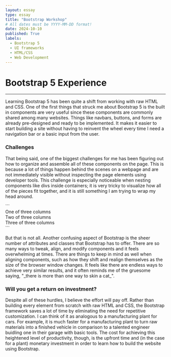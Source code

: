 ```yaml
---
layout: essay
type: essay
title: "Bootstrap Workshop"
# All dates must be YYYY-MM-DD format!
date: 2024-10-10
published: True
labels:
  - Bootstrap 5
  - UI frameworks
  - HTML/CSS
  - Web Development
---
```

# Bootstrap 5 Experience

<hr>

<p>
	Learning Bootstrap 5 has been quite a shift from working with raw HTML and CSS. One of the first things that struck me about Bootstrap 5 is the built in components are very useful since these components are commonly shared among many websites. Things like navbars, buttons, and forms are already pre-designed and ready to be implemented. It makes it easier to start building a site without having to reinvent the wheel every time I need a navigation bar or a basic input from the user.
</p>

### Challenges
<p>
	That being said, one of the biggest challenges for me has been figuring out how to organize and assemble all of these components on the page. This is because a lot of things happen behind the scenes on a webpage and are not immediately visible without inspecting the page elements using developer tools. This challenge is especially noticeable when nesting components like divs inside containers; it is very tricky to visualize how all of the pieces fit together, and it is still something I am trying to wrap my head around. 
</p>
```
<div class="container">
  <div class="row">
    <div class="col-3">
      One of three columns
    </div>
    <div class="col-3">
      Two of three columns
    </div>
    <div class="col-6">
      Three of three columns
    </div>
  </div>
</div>
```
<p>
	But that is not all. Another confusing aspect of Bootstrap is the sheer number of attributes and classes that Bootstrap has to offer. There are so many ways to tweak, align, and modify components and it feels overwhelming at times. There are things to keep in mind as well when aligning components, such as how they shift and realign themselves as the size of the browser window changes. It feels like there are endless ways to achieve very similar results, and it often reminds me of the gruesome saying, "_there is more than one way to skin a cat_".
</p>

### Will you get a return on investment?
<p>
	Despite all of these hurdles, I believe the effort will pay off. Rather than building every element from scratch with raw HTML and CSS, the Bootstrap framework saves a lot of time by eliminating the need for repetitive customization. I can think of it as analogous to a manufacturing plant for cars. For example, it is much faster for a manufacturing plant to turn raw materials into a finished vehicle in comparison to a talented engineer buidling one in their garage with basic tools. The cost for achieving this heightened level of productivity, though, is the upfront time and (in the case for a plant) monetary investment in order to learn how to build the website using Bootstrap.
</p>
